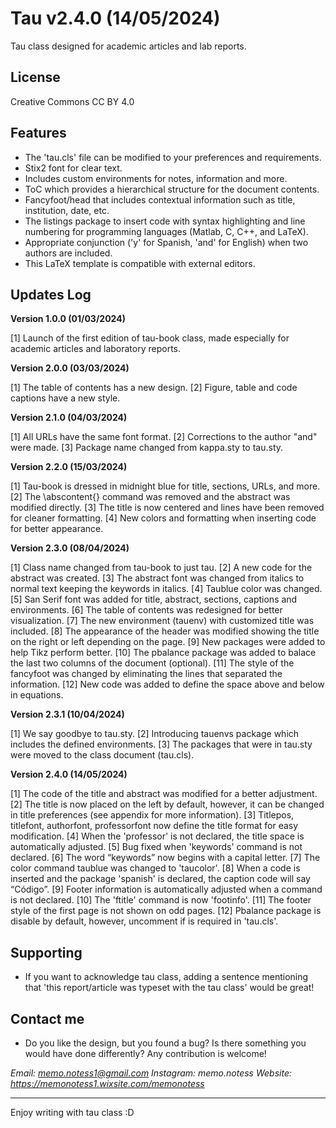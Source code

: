 # Tau v2.4.0 (14/05/2024)

Tau class designed for academic articles and lab reports.

## License

Creative Commons CC BY 4.0

## Features

* The 'tau.cls' file can be modified to your preferences and requirements.
* Stix2 font for clear text.
* Includes custom environments for notes, information and more.
* ToC which provides a hierarchical structure for the document contents.
* Fancyfoot/head that includes contextual information such as title, institution, date, etc.
* The listings package to insert code with syntax highlighting and line numbering for programming languages (Matlab, C, C++, and LaTeX).
* Appropriate conjunction ('y' for Spanish, 'and' for English) when two authors are included.
* This LaTeX template is compatible with external editors. 

## Updates Log

**Version 1.0.0 (01/03/2024)**

[1] Launch of the first edition of tau-book class, made especially for academic articles and laboratory reports. 

**Version 2.0.0 (03/03/2024)** 

[1] The table of contents has a new design.
[2] Figure, table and code captions have a new style.

**Version 2.1.0 (04/03/2024)** 

[1] All URLs have the same font format.
[2] Corrections to the author "and" were made.
[3] Package name changed from kappa.sty to tau.sty.

**Version 2.2.0 (15/03/2024)** 

[1] Tau-book is dressed in midnight blue for title, sections, URLs, and more.
[2] The \abscontent{} command was removed and the abstract was modified directly.
[3] The title is now centered and lines have been removed for cleaner formatting.
[4] New colors and formatting when inserting code for better appearance.

**Version 2.3.0 (08/04/2024)** 

[1] Class name changed from tau-book to just tau. 
[2] A new code for the abstract was created.
[3] The abstract font was changed from italics to normal text keeping the keywords in italics.
[4] Taublue color was changed.
[5] San Serif font was added for title, abstract, sections, captions and environments.
[6] The table of contents was redesigned for better visualization.
[7] The new environment (tauenv) with customized title was included.
[8] The appearance of the header was modified showing the title on the right or left depending on the page.
[9] New packages were added to help Tikz perform better.
[10] The pbalance package was added to balace the last two columns of the document (optional).
[11] The style of the fancyfoot was changed by eliminating the lines that separated the information.
[12] New code was added to define the space above and below in equations. 

**Version 2.3.1 (10/04/2024)** 

[1] We say goodbye to tau.sty.
[2] Introducing tauenvs package which includes the defined environments.
[3] The packages that were in tau.sty were moved to the class document (tau.cls).

**Version 2.4.0 (14/05/2024)**

[1] The code of the title and abstract was modified for a better adjustment.
[2] The title is now placed on the left by default, however, it can be changed in title preferences (see appendix for more information).
[3] Titlepos, titlefont, authorfont, professorfont now define the title format for easy modification.
[4] When the 'professor' is not declared, the title space is automatically adjusted.
[5] Bug fixed when 'keywords' command is not declared.
[6] The word “keywords” now begins with a capital letter.
[7] The color command taublue was changed to 'taucolor'.
[8] When a code is inserted and the package 'spanish' is declared, the caption code will say “Código”.
[9] Footer information is automatically adjusted when a command is not declared.
[10] The 'ftitle' command is now 'footinfo'.
[11] The footer style of the first page is not shown on odd pages.
[12] Pbalance package is disable by default, however, uncomment if is required in 'tau.cls'.

## Supporting

* If you want to acknowledge tau class, adding a sentence mentioning that 'this report/article was typeset with the tau class' would be great!

## Contact me

* Do you like the design, but you found a bug? Is there something you would have done differently? Any contribution is welcome!

*Email: memo.notess1@gmail.com*
*Instagram: memo.notess*
*Website: https://memonotess1.wixsite.com/memonotess*

-------
Enjoy writing with tau class :D